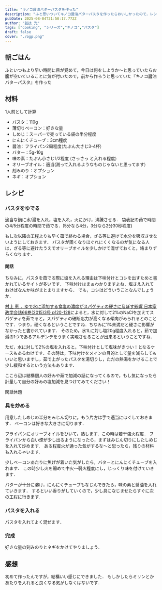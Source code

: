 ```yaml
---
title: "キノコ醤油バターパスタを作った"
description: "ふと思いついてキノコ醤油バターパスタを作ったらおいしかったので，レシピを共有"
pubDate: 2025-08-04T21:50:17.772Z
author: "創技 光"
tags: ["cooking", "シリーズ","キノコ","パスタ"]
draft: false
cover: "./ogp.png"
---
```

  
## 朝ごはん
ふといつもより早い時間に目が覚めて，今日は何をしようか～と思っていたらお腹が空いていることに気が付いたので，前から作ろうと思っていた『キノコ醤油バターパスタ』を作った
## 材料
1人前として計算

- パスタ：110g
- 薄切りベーコン：好きな量
- しめじ：スーパーで売っている袋の半分程度
- にんにくチューブ：3cm程度
- 醤油：フライパン2周程度(たぶん大さじ3-4杯)
- バター：5g-10g
- 味の素：たぶん小さじ1/2程度 (さっさっ と入れる程度)
- オリーブオイル：適当(測って入れるようなものじゃないと思ってます)
- 刻みのり：オプション
- ネギ：オプション

## レシピ
### パスタをゆでる
適当な鍋に水/湯を入れ，塩を入れ，火にかけ，沸騰させる．
袋表記の茹で時間の4/5分程度の時間で茹でる．(5分なら4分，3分なら2分30秒程度)

もし次以降の工程よりも早く茹で終わる場合，ざる等に避けて水分を吸収させないようにしておきます．
パスタが固くなりほぐれにくくなるのが気になる人は，ざる等に避けたうえでオリーブオイルを少しかけて混ぜておくと，絡まりずらくなります．

#### 閑話
ちなみに，パスタを茹でる際に塩を入れる理由は下味付けとコシを出すためと書かれているサイトが多いです．
下味付けはまぁわかりますよね．塩さえ入れておけばなんか味がまとまりますから．
でも，コシはどういうことなんでしょうか．

[村上 恵 ，ゆで水に添加する食塩の濃度がスパゲティの硬さに及ぼす影響  日本家政学会誌66巻(2015)3号 p120-128](https://www.jstage.jst.go.jp/article/jhej/66/3/66_120/_article/-char/ja/)によると，水に対して2%のNaClを加えてスパゲティを茹でると，スパゲティの破断応力が高くなる傾向がみられるとのことです．つまり，硬くなるということですね．ちなみに1%未満だと硬さに影響がなかったと書かれています．
そのため，水1Lに対し塩20g程度入れると，茹で加減の1つであるアルデンテをうまく実現させることが出来るということですね．

ただ，水に対して2%の塩を入れると，下味付けとして塩味がきつい！となるケースもあるわけです．その時は，下味付けをメインの目的として量を減らしてもいいと思いますし，茹で上がったパスタを湯切りし，ただの熱湯をかけることで少し緩和するという方法もあります．

ここら辺は結構個人の好みや茹で加減の話になってくるので，もし気になったら計量して自分の好みの塩加減を見つけてみてください！

閑話休題

### 具を炒める
用意したしめじの半分をみじん切りに，もう片方は手で適当にほぐしておきます．
ベーコンは好きな大きさに切ります．

フライパンにオリーブオイルをひいて，熱します．この時は若干強火程度．
フライパンから白い煙が少し出るようになったら，まずはみじん切りにしたしめじを入れて炒めます．
ある程度火が通った気がするな～と思ったら，残りの材料も入れちゃいます．

少しベーコンあたりに焦げが着いた気がしたら，バターとにんにくチューブを入れます．
この時少し火を弱めて中火～弱火程度にし，じっくり味を付けていきます．

バターが十分に溶け，にんにくチューブもなじんできたら，味の素と醤油を入れていきます．
するといい香りがしていくので，少し具になじませたらすぐに次の工程に行きます．

### パスタを入れる
パスタを入れてよく混ぜます．

### 完成
好きな量の刻みのりとネギをかけてやりましょう．


## 感想
初めて作ったんですが，結構いい感じにできました．
もしかしたらミリンとかあたりを入れると良くなる気がしなくはないです．